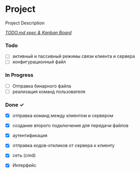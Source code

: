 # Project

Project Description

<em>[TODO.md spec & Kanban Board](https://bit.ly/3fCwKfM)</em>

### Todo

- [ ] активный и пассивный режимы связи клиента и сервера  
- [ ] конфигурационный файл  

### In Progress

- [ ] Отправка бинарного файла  
- [ ] реализация команд пользователя  

### Done ✓

- [x] отправка команд между клиентом и сервером  
- [x] создание второго подключения для передачи файлов  
- [x] аутентификация  
- [x] отправка кодов-откликов от сервера к клиенту  
- [x] сеть (cmd)  
- [x] Интерфейс  

